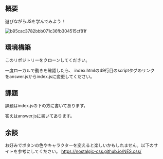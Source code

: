 ## 概要

遊びながらJSを学んでみよう！

![b95cac3782bbb071c36fb304515cf81f](https://user-images.githubusercontent.com/64511596/166099254-a449fb86-a16e-446e-ae10-800e589a8b58.png)

## 環境構築
このリポジトリーをクローンしてください。

一度ローカルで動きを確認したら、
index.htmlの49行目のscriptタグのリンクをanswer.jsからindex.jsに変更してください。

## 課題
課題はindex.jsの下の方に書いてあります。

答えはanswer.jsに書いてあります。

## 余談
お好みでボタンの色やキャラクターを変えると楽しいかもしれません。以下のサイトを参考にしてください。
https://nostalgic-css.github.io/NES.css/
